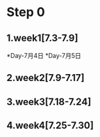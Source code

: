 # Step 0
## 1.week1[7.3-7.9]
*Day-7月4日
*Day-7月5日


## 2.week2[7.9-7.17]
## 3.week3[7.18-7.24]
## 4.week4[7.25-7.30]

